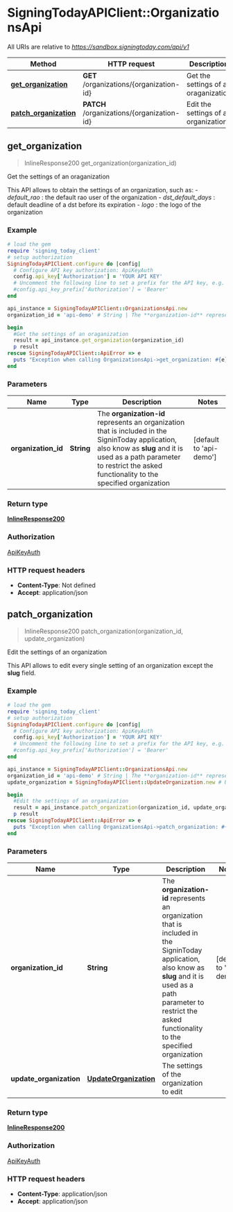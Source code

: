 # SigningTodayAPIClient::OrganizationsApi

All URIs are relative to *https://sandbox.signingtoday.com/api/v1*

Method | HTTP request | Description
------------- | ------------- | -------------
[**get_organization**](OrganizationsApi.md#get_organization) | **GET** /organizations/{organization-id} | Get the settings of an oraganization
[**patch_organization**](OrganizationsApi.md#patch_organization) | **PATCH** /organizations/{organization-id} | Edit the settings of an organization



## get_organization

> InlineResponse200 get_organization(organization_id)

Get the settings of an oraganization

This API allows to obtain the settings of an organization, such as:   - _default_rao_ : the default rao user of the organization   - _dst_default_days_ : default deadline of a dst before its expiration   - _logo_ : the logo of the organization 

### Example

```ruby
# load the gem
require 'signing_today_client'
# setup authorization
SigningTodayAPIClient.configure do |config|
  # Configure API key authorization: ApiKeyAuth
  config.api_key['Authorization'] = 'YOUR API KEY'
  # Uncomment the following line to set a prefix for the API key, e.g. 'Bearer' (defaults to nil)
  #config.api_key_prefix['Authorization'] = 'Bearer'
end

api_instance = SigningTodayAPIClient::OrganizationsApi.new
organization_id = 'api-demo' # String | The **organization-id** represents an organization that is included in the SigninToday application, also know as **slug** and it is used as a path parameter to restrict the asked functionality to the specified organization 

begin
  #Get the settings of an oraganization
  result = api_instance.get_organization(organization_id)
  p result
rescue SigningTodayAPIClient::ApiError => e
  puts "Exception when calling OrganizationsApi->get_organization: #{e}"
end
```

### Parameters


Name | Type | Description  | Notes
------------- | ------------- | ------------- | -------------
 **organization_id** | **String**| The **organization-id** represents an organization that is included in the SigninToday application, also know as **slug** and it is used as a path parameter to restrict the asked functionality to the specified organization  | [default to &#39;api-demo&#39;]

### Return type

[**InlineResponse200**](InlineResponse200.md)

### Authorization

[ApiKeyAuth](../README.md#ApiKeyAuth)

### HTTP request headers

- **Content-Type**: Not defined
- **Accept**: application/json


## patch_organization

> InlineResponse200 patch_organization(organization_id, update_organization)

Edit the settings of an organization

This API allows to edit every single setting of an organization except the **slug** field. 

### Example

```ruby
# load the gem
require 'signing_today_client'
# setup authorization
SigningTodayAPIClient.configure do |config|
  # Configure API key authorization: ApiKeyAuth
  config.api_key['Authorization'] = 'YOUR API KEY'
  # Uncomment the following line to set a prefix for the API key, e.g. 'Bearer' (defaults to nil)
  #config.api_key_prefix['Authorization'] = 'Bearer'
end

api_instance = SigningTodayAPIClient::OrganizationsApi.new
organization_id = 'api-demo' # String | The **organization-id** represents an organization that is included in the SigninToday application, also know as **slug** and it is used as a path parameter to restrict the asked functionality to the specified organization 
update_organization = SigningTodayAPIClient::UpdateOrganization.new # UpdateOrganization | The settings of the organization to edit

begin
  #Edit the settings of an organization
  result = api_instance.patch_organization(organization_id, update_organization)
  p result
rescue SigningTodayAPIClient::ApiError => e
  puts "Exception when calling OrganizationsApi->patch_organization: #{e}"
end
```

### Parameters


Name | Type | Description  | Notes
------------- | ------------- | ------------- | -------------
 **organization_id** | **String**| The **organization-id** represents an organization that is included in the SigninToday application, also know as **slug** and it is used as a path parameter to restrict the asked functionality to the specified organization  | [default to &#39;api-demo&#39;]
 **update_organization** | [**UpdateOrganization**](UpdateOrganization.md)| The settings of the organization to edit | 

### Return type

[**InlineResponse200**](InlineResponse200.md)

### Authorization

[ApiKeyAuth](../README.md#ApiKeyAuth)

### HTTP request headers

- **Content-Type**: application/json
- **Accept**: application/json

